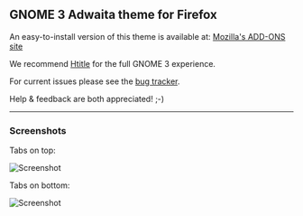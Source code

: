 ## GNOME 3 Adwaita theme for Firefox

An easy-to-install version of this theme is available at:
[Mozilla's ADD-ONS site](https://addons.mozilla.org/en-US/firefox/addon/adwaita)

We recommend [Htitle](https://addons.mozilla.org/en-US/firefox/addon/htitle) 
for the full GNOME 3 experience.

For current issues please see the 
[bug tracker](https://github.com/adwaita-firefox-team/adwaita-firefox/issues).

Help & feedback are both appreciated! ;-)

---

### Screenshots

Tabs on top:

![Screenshot](adwaita-firefox/raw/master/screenshots/screenshot-tabs-on-top.png)

Tabs on bottom:

![Screenshot](adwaita-firefox/raw/master/screenshots/screenshot-tabs-on-bottom.png)
